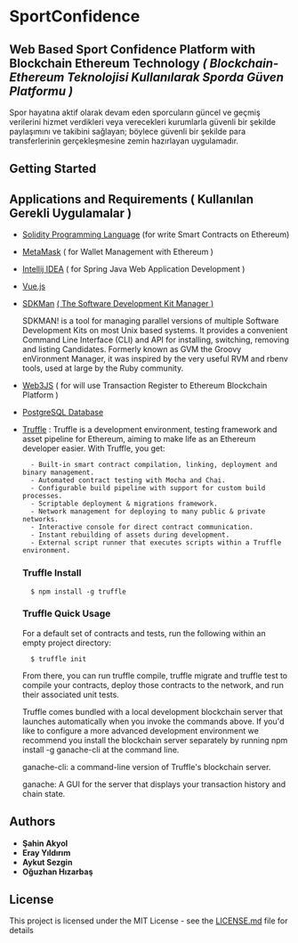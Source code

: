 # SportConfidence
## Web Based Sport Confidence Platform with Blockchain Ethereum Technology *( Blockchain-Ethereum Teknolojisi Kullanılarak Sporda Güven Platformu )*

Spor hayatına aktif olarak devam eden sporcuların güncel ve geçmiş verilerini hizmet verdikleri veya verecekleri kurumlarla güvenli bir şekilde paylaşımını ve takibini sağlayan; böylece güvenli bir şekilde para transferlerinin gerçekleşmesine zemin hazırlayan uygulamadır.

## Getting Started

## Applications and Requirements ( Kullanılan Gerekli Uygulamalar )

* [Solidity Programming Language]() (for write Smart Contracts on Ethereum)
* [MetaMask]() ( for Wallet Management with Ethereum )
* [Intellij IDEA]() ( for Spring Java Web Application Development ) 
* [Vue.js]()
            
* [SDKMan]() [ ( The Software Development Kit Manager )]( )

    SDKMAN! is a tool for managing parallel versions of multiple Software Development Kits on most Unix based systems. It provides a convenient Command Line Interface (CLI) and API for installing, switching, removing and listing Candidates. Formerly known as GVM the Groovy enVironment Manager, it was inspired by the very useful RVM and rbenv tools, used at large by the Ruby community. 

* [Web3JS]() ( for will use Transaction Register to Ethereum Blockchain Platform ) 
* [PostgreSQL Database]()
* [Truffle]() :
        Truffle is a development environment, testing framework and asset pipeline for Ethereum, aiming to make life as an Ethereum developer easier. With Truffle, you get: 
        
        - Built-in smart contract compilation, linking, deployment and binary management.
        - Automated contract testing with Mocha and Chai.
        - Configurable build pipeline with support for custom build processes.
        - Scriptable deployment & migrations framework.
        - Network management for deploying to many public & private networks.
        - Interactive console for direct contract communication.
        - Instant rebuilding of assets during development.
        - External script runner that executes scripts within a Truffle environment.
    ### Truffle Install
        $ npm install -g truffle
    ### Truffle Quick Usage
    For a default set of contracts and tests, run the following within an empty project directory:

        $ truffle init 
    From there, you can run truffle compile, truffle migrate and truffle test to compile your contracts, deploy those contracts to the network, and run their associated unit tests.

    Truffle comes bundled with a local development blockchain server that launches automatically when you invoke the commands above. If you'd like to configure a more advanced development environment we recommend you install the blockchain server separately by running npm install -g ganache-cli at the command line.

    ganache-cli: a command-line version of Truffle's blockchain server.

    ganache: A GUI for the server that displays your transaction history and chain state.


## Authors
* **Şahin Akyol**
* **Eray Yıldırım**
* **Aykut Sezgin**
* **Oğuzhan Hızarbaş**

## License

This project is licensed under the MIT License - see the [LICENSE.md](LICENSE.md) file for details

